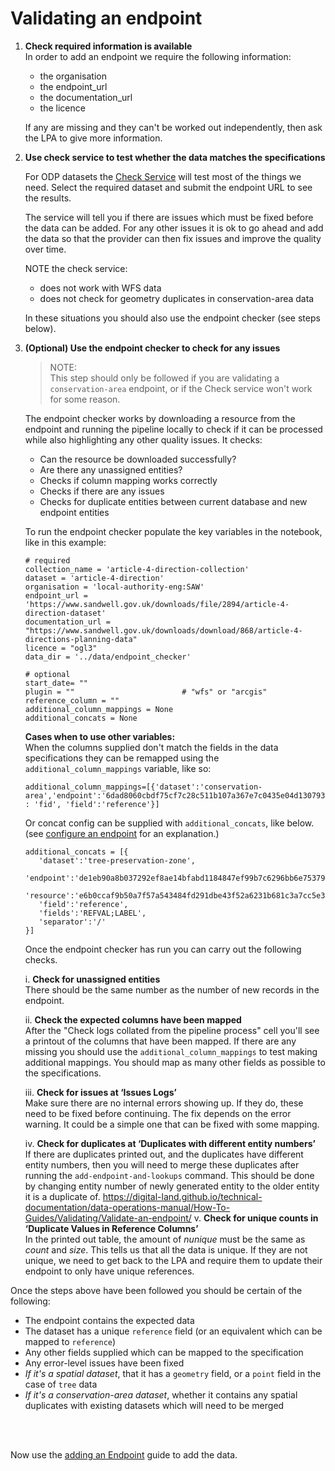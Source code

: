 # Validating an endpoint

1. **Check required information is available**  
   In order to add an endpoint we require the following information: 
   
   * the organisation
   * the endpoint_url
   * the documentation_url
   * the licence
   
   If any are missing and they can't be worked out independently, then ask the LPA to give more information.

1. **Use check service to test whether the data matches the specifications**

   For ODP datasets the [Check Service](https://submit.planning.data.gov.uk/check/) will test most of the things we need. Select the required dataset and submit the endpoint URL to see the results.

   The service will tell you if there are issues which must be fixed before the data can be added. For any other issues it is ok to go ahead and add the data so that the provider can then fix issues and improve the quality over time.

   NOTE the check service:

   * does not work with WFS data
   * does not check for geometry duplicates in conservation-area data

   In these situations you should also use the endpoint checker (see steps below).

1. **(Optional) Use the endpoint checker to check for any issues**  
   
   > NOTE:   
   > This step should only be followed if you are validating a `conservation-area` endpoint, or if the Check service won't work for some reason.
   
   The endpoint checker works by downloading a resource from the endpoint and running the pipeline locally to check if it can be processed while also highlighting any other quality issues. It checks:

   - Can the resource be downloaded successfully?
   - Are there any unassigned entities? 
   - Checks if column mapping works correctly
   - Checks if there are any issues 
   - Checks for duplicate entities between current database and new endpoint entities

   To run the endpoint checker populate the key variables in the notebook, like in this example:

   ```
   # required
   collection_name = 'article-4-direction-collection'
   dataset = 'article-4-direction'
   organisation = 'local-authority-eng:SAW'
   endpoint_url = 'https://www.sandwell.gov.uk/downloads/file/2894/article-4-direction-dataset'
   documentation_url = "https://www.sandwell.gov.uk/downloads/download/868/article-4-directions-planning-data"
   licence = "ogl3"
   data_dir = '../data/endpoint_checker'
   
   # optional
   start_date= ""
   plugin = ""                        # "wfs" or "arcgis"
   reference_column = ""
   additional_column_mappings = None
   additional_concats = None
   ```

   **Cases when to use other variables:**  
   When the columns supplied don't match the fields in the data specifications they can be remapped using the `additional_column_mappings` variable, like so:

   ```
   additional_column_mappings=[{'dataset':'conservation-area','endpoint':'6dad8060cbdf75cf7c28c511b107a367e7c0435e04d130793b8464454bfd384c','column' : 'fid', 'field':'reference'}]
   ```

   Or concat config can be supplied with `additional_concats`, like below. (see [configure an endpoint](../Adding/Configure-an-endpoint.md) for an explanation.)

   ```
   additional_concats = [{
      'dataset':'tree-preservation-zone',
      'endpoint':'de1eb90a8b037292ef8ae14bfabd1184847ef99b7c6296bb6e75379e6c1f9572',
      'resource':'e6b0ccaf9b50a7f57a543484fd291dbe43f52a6231b681c3a7cc5e35a6aba254',
      'field':'reference',
      'fields':'REFVAL;LABEL',
      'separator':'/'
   }]
   ```

   Once the endpoint checker has run you can carry out the following checks.

   i. **Check for unassigned entities**  
      There should be the same number as the number of new records in the endpoint.

   ii. **Check the expected columns have been mapped**  
      After the "Check logs collated from the pipeline process" cell you'll see a printout of the columns that have been mapped. If there are any missing you should use the `additional_column_mappings` to test making additional mappings. You should map as many other fields as possible to the specifications.

   iii. **Check for issues at ‘Issues Logs’**  
      Make sure there are no internal errors showing up. If they do, these need to be fixed before continuing. The fix depends on the error warning. It could be a simple one that can be fixed with some mapping.

   iv. **Check for duplicates at ‘Duplicates with different entity numbers’**  
      If there are duplicates printed out, and the duplicates have different entity numbers, then you will need to merge these duplicates after running the `add-endpoint-and-lookups` command. This should be done by changing entity number of newly generated entity to the older entity it is a duplicate of.
https://digital-land.github.io/technical-documentation/data-operations-manual/How-To-Guides/Validating/Validate-an-endpoint/
   v. **Check for unique counts in ‘Duplicate Values in Reference Columns’**  
      In the printed out table, the amount of _nunique_ must be the same as _count_ and _size_. This tells us that all the data is unique. If they are not unique, we need to get back to the LPA and require them to update their endpoint to only have unique references.
   

Once the steps above have been followed you should be certain of the following:

* The endpoint contains the expected data
* The dataset has a unique `reference` field (or an equivalent which can be mapped to `reference`)
* Any other fields supplied which can be mapped to the specification
* Any error-level issues have been fixed
* *If it's a spatial dataset*, that it has a `geometry` field, or a `point` field in the case of `tree` data
* *If it's a conservation-area dataset*, whether it contains any spatial duplicates with existing datasets which will need to be merged

<br></br>

Now use the [adding an Endpoint](../../Adding/Add-an-endpoint) guide to add the data.
